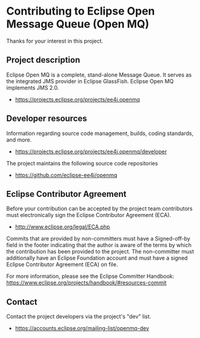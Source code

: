 # Contributing to Eclipse Open Message Queue (Open MQ)

Thanks for your interest in this project.

## Project description

Eclipse Open MQ is a complete, stand-alone Message Queue. It serves as the
integrated JMS provider in Eclipse GlassFish. Eclipse Open MQ implements JMS 2.0.

* https://projects.eclipse.org/projects/ee4j.openmq

## Developer resources

Information regarding source code management, builds, coding standards, and
more.

* https://projects.eclipse.org/projects/ee4j.openmq/developer

The project maintains the following source code repositories

* https://github.com/eclipse-ee4j/openmq

## Eclipse Contributor Agreement

Before your contribution can be accepted by the project team contributors must
electronically sign the Eclipse Contributor Agreement (ECA).

* http://www.eclipse.org/legal/ECA.php

Commits that are provided by non-committers must have a Signed-off-by field in
the footer indicating that the author is aware of the terms by which the
contribution has been provided to the project. The non-committer must
additionally have an Eclipse Foundation account and must have a signed Eclipse
Contributor Agreement (ECA) on file.

For more information, please see the Eclipse Committer Handbook:
https://www.eclipse.org/projects/handbook/#resources-commit

## Contact

Contact the project developers via the project's "dev" list.

* https://accounts.eclipse.org/mailing-list/openmq-dev
